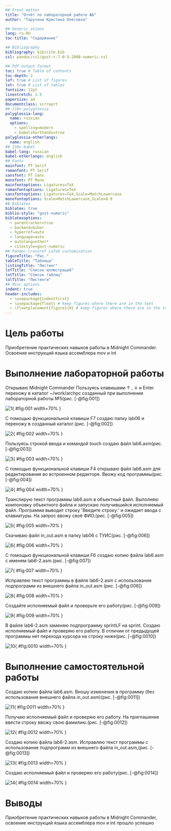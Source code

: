 ```yaml
---
## Front matter
title: "Отчёт по лабораторной работе №6"
author: "Тарутина Кристина Олеговна"

## Generic otions
lang: ru-RU
toc-title: "Содержание"

## Bibliography
bibliography: bib/cite.bib
csl: pandoc/csl/gost-r-7-0-5-2008-numeric.csl

## Pdf output format
toc: true # Table of contents
toc-depth: 2
lof: true # List of figures
lot: true # List of tables
fontsize: 12pt
linestretch: 1.5
papersize: a4
documentclass: scrreprt
## I18n polyglossia
polyglossia-lang:
  name: russian
  options:
	- spelling=modern
	- babelshorthands=true
polyglossia-otherlangs:
  name: english
## I18n babel
babel-lang: russian
babel-otherlangs: english
## Fonts
mainfont: PT Serif
romanfont: PT Serif
sansfont: PT Sans
monofont: PT Mono
mainfontoptions: Ligatures=TeX
romanfontoptions: Ligatures=TeX
sansfontoptions: Ligatures=TeX,Scale=MatchLowercase
monofontoptions: Scale=MatchLowercase,Scale=0.9
## Biblatex
biblatex: true
biblio-style: "gost-numeric"
biblatexoptions:
  - parentracker=true
  - backend=biber
  - hyperref=auto
  - language=auto
  - autolang=other*
  - citestyle=gost-numeric
## Pandoc-crossref LaTeX customization
figureTitle: "Рис."
tableTitle: "Таблица"
listingTitle: "Листинг"
lofTitle: "Список иллюстраций"
lotTitle: "Список таблиц"
lolTitle: "Листинги"
## Misc options
indent: true
header-includes:
  - \usepackage{indentfirst}
  - \usepackage{float} # keep figures where there are in the text
  - \floatplacement{figure}{H} # keep figures where there are in the text
---
```


# Цель работы

Приобретение практических навыков работы в Midnight Commander. Освоение
инструкций языка ассемблера mov и int

# Выполнение лабораторной работы
Открываю Midnight Commander
Пользуясь клавишами ↑ , ↓ и Enter перехожу в каталог ~/work/archpc созданный при выполнении лабораторной работы №5(рис. [-@fig:001])

![1](image/image1.jpg){ #fig:001 width=70% }

С помощью функциональной клавиши F7 создаю папку lab06 и перехожу в созданный каталог.(рис. [-@fig:002])

![2](image/image2.jpg){ #fig:002 width=70% }

Пользуясь строкой ввода и командой touch создаю файл lab6.asm(рис. [-@fig:003])

![3](image/image3.jpg){ #fig:003 width=70% }

С помощью функциональной клавиши F4 открываю файл lab6.asm для редактирования во встроенном редакторе. Ввожу код программы(рис. [-@fig:004])

![4](image/image4.jpg){ #fig:004 width=70% }

Транслирую текст программы lab6.asm в объектный файл. Выполняю компоновку объектного файла и запускаю получившийся исполняемый
файл. Программа выводит строку 'Введите строку:' и ожидает ввода с
клавиатуры. На запрос ввожу своё ФИО.(рис. [-@fig:005])

![5](image/image5.jpg){ #fig:005 width=70% }

Скачиваю файл in_out.asm в папку lab06 с ТУИС(рис. [-@fig:006])

![6](image/image6.jpg){ #fig:006 width=70% }

С помощью функциональной клавиши F6 создаю копию файла lab6.asm с именем lab6-2.asm.(рис. [-@fig:007])

![7](image/image7.jpg){ #fig:007 width=70% }

Исправляю текст программы в файле lab6-2.asm с использование подпрограмм из внешнего файла in_out.asm (рис. [-@fig:008])

![8](image/image8.jpg){ #fig:008 width=70% }

Создайте исполняемый файл и проверьте его работу(рис. [-@fig:009])

![9](image/image9.jpg){ #fig:009 width=70% }

В файле lab6-2.asm заменяю подпрограмму sprintLF на sprint. Создаю исполняемый файл и проверяю его работу. В отличии от предыдущей программы нет перехода курсора на строку ниже(рис. [-@fig:0010])

![10](image/image10.jpg){ #fig:0010 width=70% }

# Выполнение самостоятельной работы

Создаю копию файла lab6.asm. Вношу изменения в программу (без
использования внешнего файла in_out.asm)(рис. [-@fig:0011])

![11](image/image11.jpg){ #fig:0011 width=70% }

Получаю исполняемый файл и проверяю его работу. На приглашение
ввести строку ввожу свою фамилию.(рис. [-@fig:0012])

![12](image/image12.jpg){ #fig:0012 width=70% }

Создаю копию файла lab6-2.asm. Исправляю текст программы с использование подпрограмм из внешнего файла in_out.asm,(рис. [-@fig:0013])

![13](image/image13.jpg){ #fig:0013 width=70% }

Создаю исполняемый файл и проверяю его работу(рис. [-@fig:0014])

![14](image/image14.jpg){ #fig:0014 width=70% }


# Выводы

Приобретение практических навыков работы в Midnight Commander, освоение
инструкций языка ассемблера mov и int прошло успешно



